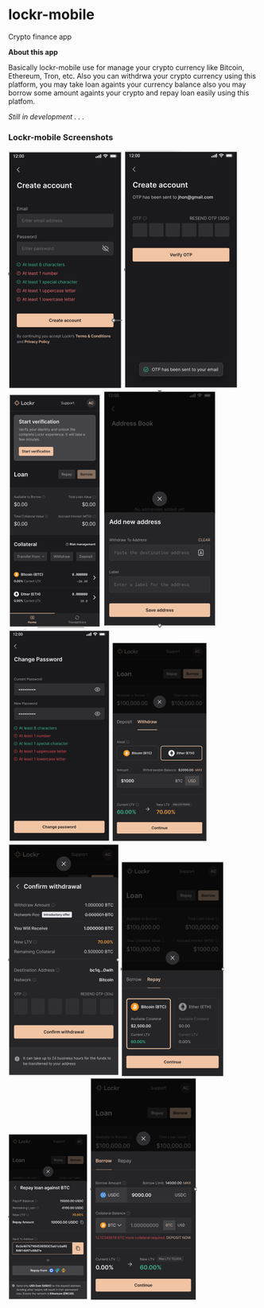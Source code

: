 # lockr-mobile
Crypto finance app

**About this app**

Basically lockr-mobile use for manage your crypto currency like Bitcoin, Ethereum, Tron, etc.
Also you can withdrwa your crypto currency using this platform, you may take loan againts your currency balance also you may borrow some amount againts your crypto and repay loan easily using this platfom.

*Still in development . . .*

### Lockr-mobile Screenshots

![App UI](/image1.png)
![App UI](/image2.png)
![App UI](/image3.png)
![App UI](/image4.png)
![App UI](/image5.png)
![App UI](/image6.png)
![App UI](/image7.png)
![App UI](/image8.png)
![App UI](/image9.png)
![App UI](/image10.png)
